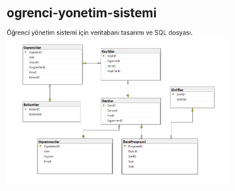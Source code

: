 # ogrenci-yonetim-sistemi

Öğrenci yönetim sistemi için veritabanı tasarımı ve SQL dosyası.
![ogrenciYonetimSistemiDiagrami](diagram.png)
